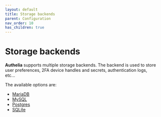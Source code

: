 ```yaml
---
layout: default
title: Storage backends
parent: Configuration
nav_order: 10
has_children: true
---
```


# Storage backends

**Authelia** supports multiple storage backends. The backend is used
to store user preferences, 2FA device handles and secrets, authentication
logs, etc...

The available options are:

* [MariaDB](./mariadb.md)
* [MySQL](./mysql.md)
* [Postgres](./postgres.md)
* [SQLite](./sqlite.md)